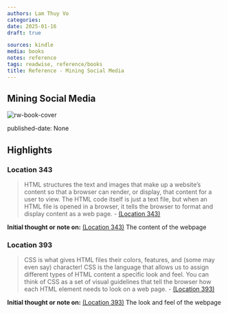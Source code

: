 ```yaml
---
authors: Lam Thuy Vo
categories:
date: 2025-01-16
draft: true

sources: kindle
media: books
notes: reference
tags: readwise, reference/books
title: Reference - Mining Social Media
---
```


## Mining Social Media

![rw-book-cover](https://m.media-amazon.com/images/I/81I0COBdRyL._SY160.jpg)

published-date: None

## Highlights

### Location 343

> HTML structures the text and images that make up a website’s content so that a browser can render, or display, that content for a user to view. The HTML code itself is just a text file, but when an HTML file is opened in a browser, it tells the browser to format and display content as a web page.
> \- [(Location 343)](https://readwise.io/to_kindle?action=open&asin=B07QGN34N7&location=343)

**Initial thought or note on:** [(Location 343)](https://readwise.io/to_kindle?action=open&asin=B07QGN34N7&location=343)
The content of the webpage

### Location 393

> CSS is what gives HTML files their colors, features, and (some may even say) character! CSS is the language that allows us to assign different types of HTML content a specific look and feel. You can think of CSS as a set of visual guidelines that tell the browser how each HTML element needs to look on a web page.
> \- [(Location 393)](https://readwise.io/to_kindle?action=open&asin=B07QGN34N7&location=393)

**Initial thought or note on:** [(Location 393)](https://readwise.io/to_kindle?action=open&asin=B07QGN34N7&location=393)
The look and feel of the webpage
